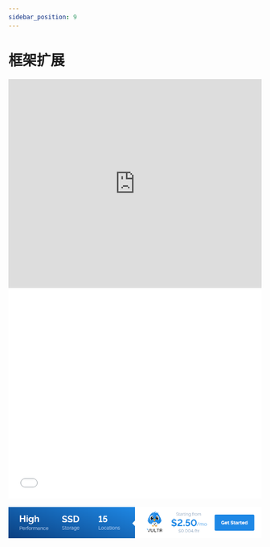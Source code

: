 ```yaml
---
sidebar_position: 9
---
```


# 框架扩展
<iframe width="100%" height="415" src="https://www.youtube.com/embed/b_6wKbNygXM" frameborder="0" allow="accelerometer; autoplay; encrypted-media; gyroscope; picture-in-picture" allowfullscreen></iframe>
<iframe width="100%" height="415" src="//player.bilibili.com/player.html?aid=967883811&bvid=BV12p4y1X76p&cid=181953283&page=1" scrolling="no" border="0" frameborder="no" framespacing="0" allowfullscreen="true"> </iframe>

<a href="https://www.vultr.com/?ref=8371895-6G">![](./images/banner_1.png)</a>

